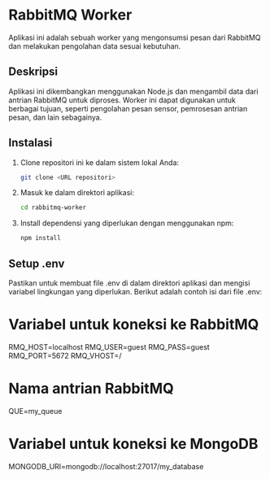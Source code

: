 # RabbitMQ Worker

Aplikasi ini adalah sebuah worker yang mengonsumsi pesan dari RabbitMQ dan melakukan pengolahan data sesuai kebutuhan.

## Deskripsi

Aplikasi ini dikembangkan menggunakan Node.js dan mengambil data dari antrian RabbitMQ untuk diproses. Worker ini dapat digunakan untuk berbagai tujuan, seperti pengolahan pesan sensor, pemrosesan antrian pesan, dan lain sebagainya.

## Instalasi

1. Clone repositori ini ke dalam sistem lokal Anda:

    ```bash
    git clone <URL repositori>
    ```

2. Masuk ke dalam direktori aplikasi:

    ```bash
    cd rabbitmq-worker
    ```

3. Install dependensi yang diperlukan dengan menggunakan npm:

    ```bash
    npm install
    ```

## Setup .env

Pastikan untuk membuat file .env di dalam direktori aplikasi dan mengisi variabel lingkungan yang diperlukan. Berikut adalah contoh isi dari file .env:

# Variabel untuk koneksi ke RabbitMQ
RMQ_HOST=localhost
RMQ_USER=guest
RMQ_PASS=guest
RMQ_PORT=5672
RMQ_VHOST=/

# Nama antrian RabbitMQ
QUE=my_queue

# Variabel untuk koneksi ke MongoDB
MONGODB_URI=mongodb://localhost:27017/my_database



